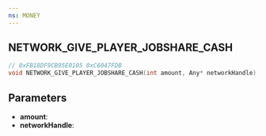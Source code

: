 ```yaml
---
ns: MONEY
---
```

## NETWORK_GIVE_PLAYER_JOBSHARE_CASH

```c
// 0xFB18DF9CB95E0105 0xC6047FDB
void NETWORK_GIVE_PLAYER_JOBSHARE_CASH(int amount, Any* networkHandle);
```


## Parameters
* **amount**: 
* **networkHandle**: 

